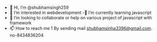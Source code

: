 - 👋 Hi, I’m @shubhamsingh259
- 👀 I’m interested in webdevelopment
-🌱 I’m currently learning javascript
- 💞️ I’m looking to collaborate or help on various project of javascript with framework
- 📫 How to reach me  1 By sending mail shubhamsinha3396@gmail.com.
no-8434836204


<!---
shubhamsingh259/shubhamsingh259 is a ✨ special ✨ repository because its `README.md` (this file) appears on your GitHub profile.
You can click the Preview link to take a look at your changes.
--->
